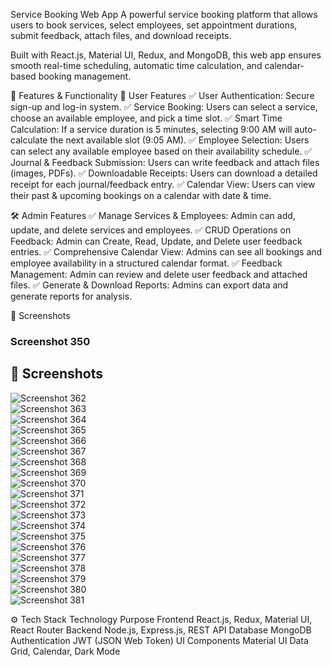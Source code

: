 Service Booking Web App
A powerful service booking platform that allows users to book services, select employees, set appointment durations, submit feedback, attach files, and download receipts.

Built with React.js, Material UI, Redux, and MongoDB, this web app ensures smooth real-time scheduling, automatic time calculation, and calendar-based booking management.

🚀 Features & Functionality
🔐 User Features
✅ User Authentication: Secure sign-up and log-in system.
✅ Service Booking: Users can select a service, choose an available employee, and pick a time slot.
✅ Smart Time Calculation: If a service duration is 5 minutes, selecting 9:00 AM will auto-calculate the next available slot (9:05 AM).
✅ Employee Selection: Users can select any available employee based on their availability schedule.
✅ Journal & Feedback Submission: Users can write feedback and attach files (images, PDFs).
✅ Downloadable Receipts: Users can download a detailed receipt for each journal/feedback entry.
✅ Calendar View: Users can view their past & upcoming bookings on a calendar with date & time.

🛠️ Admin Features
✅ Manage Services & Employees: Admin can add, update, and delete services and employees.
✅ CRUD Operations on Feedback: Admin can Create, Read, Update, and Delete user feedback entries.
✅ Comprehensive Calendar View: Admins can see all bookings and employee availability in a structured calendar format.
✅ Feedback Management: Admin can review and delete user feedback and attached files.
✅ Generate & Download Reports: Admins can export data and generate reports for analysis.


📸 Screenshots
### Screenshot 350  
## 📸 Screenshots  

![Screenshot 362](screenshots/Screenshot%20(362).png)  
![Screenshot 363](screenshots/Screenshot%20(363).png)  
![Screenshot 364](screenshots/Screenshot%20(364).png)  
![Screenshot 365](screenshots/Screenshot%20(365).png)  
![Screenshot 366](screenshots/Screenshot%20(366).png)  
![Screenshot 367](screenshots/Screenshot%20(367).png)  
![Screenshot 368](screenshots/Screenshot%20(368).png)  
![Screenshot 369](screenshots/Screenshot%20(369).png)  
![Screenshot 370](screenshots/Screenshot%20(370).png)  
![Screenshot 371](screenshots/Screenshot%20(371).png)  
![Screenshot 372](screenshots/Screenshot%20(372).png)  
![Screenshot 373](screenshots/Screenshot%20(373).png)  
![Screenshot 374](screenshots/Screenshot%20(374).png)  
![Screenshot 375](screenshots/Screenshot%20(375).png)  
![Screenshot 376](screenshots/Screenshot%20(376).png)  
![Screenshot 377](screenshots/Screenshot%20(377).png)  
![Screenshot 378](screenshots/Screenshot%20(378).png)  
![Screenshot 379](screenshots/Screenshot%20(379).png)  
![Screenshot 380](screenshots/Screenshot%20(380).png)  
![Screenshot 381](screenshots/Screenshot%20(381).png)  



⚙️ Tech Stack
Technology	Purpose
Frontend	React.js, Redux, Material UI, React Router
Backend	Node.js, Express.js, REST API
Database	MongoDB
Authentication	JWT (JSON Web Token)
UI Components	Material UI Data Grid, Calendar, Dark Mode

